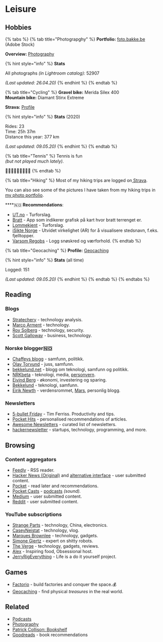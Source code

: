 # Leisure

## Hobbies

{% tabs %}
{% tab title="Photograpghy" %}
**Portfolio:** [foto.bakke.be](https://foto.bakke.be) \(Adobe Stock\)

**Overview:** [Photography](photography.md)

{% hint style="info" %}
**Stats**

All photographs _\(in Lightroom catalog\):_ 52907

_\(Last updated: 26.04.20\)_
{% endhint %}
{% endtab %}

{% tab title="Cycling" %}
**Gravel bike:** Merida Silex 400  
**Mountain bike:** Diamant Stinx Extreme

**Strava:** [Profile](https://www.strava.com/athletes/13642227)

{% hint style="info" %}
**Stats** \(2020\)

Rides: 23  
Time: 25h 37m  
Distance this year: 377 km

_\(Last updated: 09.05.20\)_
{% endhint %}
{% endtab %}

{% tab title="Tennis" %}
Tennis is fun   
_\(but not played much lately\)._

🎾🎾🎾🎾🎾🎾🎾🎾🎾 
{% endtab %}

{% tab title="Hiking" %}
Most of my hiking trips are logged on[ Strava](https://www.strava.com/athletes/13642227).

You can also see some of the pictures I have taken from my hiking trips in [my photo portfolio](https://foto.bakke.be).

\*\*\*\*🇳🇴 **Recommendations**:

* [UT.no](https://ut.no/) - Turforslag.
* [Bratt](https://itunes.apple.com/no/app/bratt/id1121510874) - App som indikerer grafisk på kart hvor bratt terrenget er.
* [Lommekjent](http://www.lommekjent.no/) - Turforslag.
* [iSikte Norge](http://appbibliotek.no/isikte-norge/) - Utvidet virkelighet \(AR\) for å visualisere stedsnavn, f.eks. fjelltopper.
* [Varsom Regobs](https://www.varsom.no/en/news/download-the-varsom-regobs-app/) - Logg snøskred og værforhold.
{% endtab %}

{% tab title="Geocaching" %}
**Profile:** [Geocaching](https://www.geocaching.com/p/default.aspx?guid=9bd840ec-c9c1-46bb-a58a-cb15d572385d)

{% hint style="info" %}
**Stats** \(all time\)

Logged: 151

_\(Last updated: 09.05.20\)_
{% endhint %}
{% endtab %}
{% endtabs %}

## Reading

### Blogs

* [Stratechery](https://stratechery.com/) - technology analysis.
* [Marco Arment](https://marco.org/) - technology.
* [Roy Solberg](https://blog.roysolberg.com/) - technology, security.
* [Scott Galloway](https://www.profgalloway.com/) - business, technology.

### Norske blogger🇳🇴 

* [Chaffeys blogg](https://paulchaffey.blogspot.com/) - samfunn, politikk.
* [Olav Torvund](https://blogg.torvund.net/) - juss, samfunn.
* [bekkelund.net](https://www.bekkelund.net/) - blogg om teknologi, samfunn og politikk.
* [NRKbeta](https://nrkbeta.no/) - teknologi, media, [personvern](privacy/).
* [Eivind Berg](https://www.eivindberg.no/) - økonomi, investering og sparing.
* [Bekkelund](https://www.bekkelund.net/) - teknologi, samfunn.
* [Eirik Newth](http://newth.net/) - verdensrommet, [Mars](https://www.newth.net/mars/), personlig blogg.

### Newsletters

* [5-bullet Friday](https://go.tim.blog/5-bullet-friday-1/) - Tim Ferriss. Productivity and tips.
* [Pocket Hits](https://getpocket.com/explore/pocket-hits) - personalised recommendations of articles.
* [Awesome Newsletters](https://github.com/zudochkin/awesome-newsletters#readme) - curated list of newsletters.
* [hackernewsletter](https://hackernewsletter.com/) - startups, technology, programming, and more.

## Browsing

### Content aggregators

* [Feedly](https://feedly.com/) - RSS reader.
* [Hacker News \(Original\)](https://news.ycombinator.com/) and [alternative interface](https://hckrnews.com/) - user submitted content.
* [Pocket](https://app.getpocket.com/)  - read later and recommendations.
* [Pocket Casts](https://play.pocketcasts.com/) - [podcasts](podcasts.md) _\(sound\)._
* [Medium](https://medium.com/) _-_ user submitted content.
* [Reddit](http://reddit.com/) - user submitted content.

### YouTube subscriptions

* [Strange Parts](https://www.youtube.com/channel/UCO8DQrSp5yEP937qNqTooOw) - technology, China, electronics.
* [CaseyNeistat](https://www.youtube.com/channel/UCtinbF-Q-fVthA0qrFQTgXQ) - technology, vlog.
* [Marques Brownlee](https://www.youtube.com/channel/UCBJycsmduvYEL83R_U4JriQ) - technology, gadgets.
* [Simone Giertz](https://www.youtube.com/channel/UC3KEoMzNz8eYnwBC34RaKCQ) - expert on shitty robots.
* [The Verge](https://www.youtube.com/channel/UCddiUEpeqJcYeBxX1IVBKvQ) - technology, gadgets, reviews.
* [Alex](https://www.youtube.com/channel/UCPzFLpOblZEaIx2lpym1l1A) - Inspiring food, Obsessional host.
* [JerryRigEverything](https://www.youtube.com/channel/UCWFKCr40YwOZQx8FHU_ZqqQ) - Life is a do it yourself project.

## Games

* [Factorio](https://www.factorio.com/) - build factories and conquer the space.💰
* [Geocaching](https://www.geocaching.com/) - find physical _treasures_ in the real world.

## Related

* [Podcasts](podcasts.md)
* [Photography](photography.md)
* [Patrick Collison: Bookshelf](https://patrickcollison.com/bookshelf)
* [Goodreads](https://www.goodreads.com/) - book recommendations

